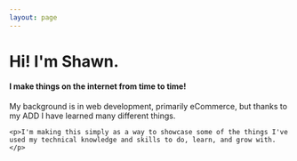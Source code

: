 ```yaml
---
layout: page
---
```

<div>
    <h1>Hi! I'm Shawn.</h1>
    <h4>I make things on the internet from time to time!</h4> 
    <p>My background is in web development, primarily eCommerce, but thanks to my ADD I have learned many different things.</p>

    <p>I'm making this simply as a way to showcase some of the things I've used my technical knowledge and skills to do, learn, and grow with.</p>
</div>
<style>
    .post-title { display: none; }
</style>